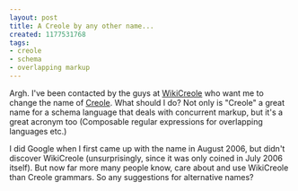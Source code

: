 ```yaml
---
layout: post
title: A Creole by any other name...
created: 1177531768
tags:
- creole
- schema
- overlapping markup
---
```

Argh. I've been contacted by the guys at [WikiCreole][1] who want me to change the name of [Creole][2]. What should I do? Not only is "Creole" a great name for a schema language that deals with concurrent markup, but it's a great acronym too (Composable regular expressions for overlapping languages etc.)

[1]: http://www.wikicreole.org "Creole Wiki Markup language"
[2]: http://www.lmnlwiki.org "Creole schema language"

I did Google when I first came up with the name in August 2006, but didn't discover WikiCreole (unsurprisingly, since it was only coined in July 2006 itself). But now far more many people know, care about and use WikiCreole than Creole grammars. So any suggestions for alternative names?

<!--break-->
